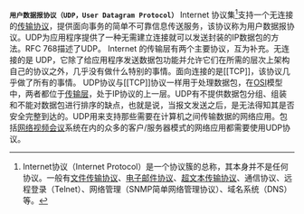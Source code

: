 __`用户数据报协议（UDP，User Datagram Protocol）`__
Internet 协议集[^1]支持一个无连接的[传输协议](https://baike.baidu.com/item/%E4%BC%A0%E8%BE%93%E5%8D%8F%E8%AE%AE/8048821)，提供面向事务的简单不可靠信息传送服务，该协议称为用户数据报协议。UDP为应用程序提供了一种无需建立连接就可以发送封装的IP数据包的方法。RFC 768描述了UDP。
Internet 的传输层有两个主要协议，互为补充。无连接的是 UDP，它除了给应用程序发送数据包功能并允许它们在所需的层次上架构自己的协议之外，几乎没有做什么特别的事情。面向连接的是[[TCP]]，该协议几乎做了所有的事情。
UDP协议与[[TCP]]协议一样用于处理数据包，在[OSI](https://baike.baidu.com/item/OSI)模型中，两者都位于[传输层](https://baike.baidu.com/item/%E4%BC%A0%E8%BE%93%E5%B1%82/4329536)，处于IP协议的上一层。UDP有不提供数据包分组、组装和不能对数据包进行排序的缺点，也就是说，当报文发送之后，是无法得知其是否安全完整到达的。UDP用来支持那些需要在计算机之间传输数据的网络应用。包括[网络视频会议](https://baike.baidu.com/item/%E7%BD%91%E7%BB%9C%E8%A7%86%E9%A2%91%E4%BC%9A%E8%AE%AE)系统在内的众多的客户/服务器模式的网络应用都需要使用UDP协议。

[^1]:Internet协议（Internet Protocol）是一个协议簇的总称，其本身并不是任何协议。一般有[文件传输协议](https://baike.baidu.com/item/%E6%96%87%E4%BB%B6%E4%BC%A0%E8%BE%93%E5%8D%8F%E8%AE%AE/1874113)、[电子邮件协议](https://baike.baidu.com/item/%E7%94%B5%E5%AD%90%E9%82%AE%E4%BB%B6%E5%8D%8F%E8%AE%AE/4105152)、[超文本传输协议](https://baike.baidu.com/item/%E8%B6%85%E6%96%87%E6%9C%AC%E4%BC%A0%E8%BE%93%E5%8D%8F%E8%AE%AE/8535513)、通信协议、远程登录（Telnet）、网络管理（SNMP简单网络管理协议）、域名系统（DNS）等。